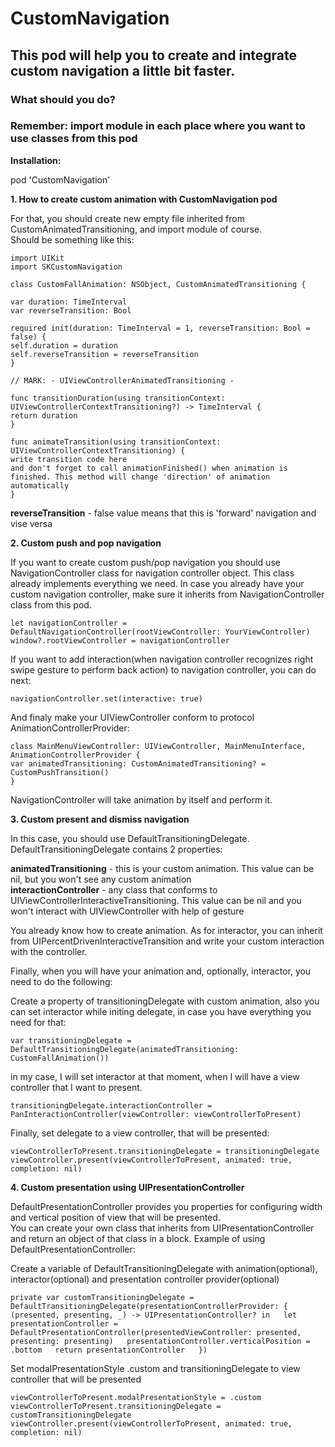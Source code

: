 # CustomNavigation  

## This pod will help you to create and integrate custom navigation a little bit faster.  

### What should you do?  

### Remember: import module in each place where you want to use classes from this pod

**Installation:**  

pod 'CustomNavigation'  

**1. How to create custom animation with CustomNavigation pod**   

For that, you should create new empty file inherited from CustomAnimatedTransitioning, and import module of course.  
Should be something like this:  

`import UIKit`  
`import SKCustomNavigation`  

`class CustomFallAnimation: NSObject, CustomAnimatedTransitioning {`    

`var duration: TimeInterval`    
`var reverseTransition: Bool`    

`required init(duration: TimeInterval = 1, reverseTransition: Bool = false) {`    
`self.duration = duration`  
`self.reverseTransition = reverseTransition`  
`}`  

`// MARK: - UIViewControllerAnimatedTransitioning -`  

`func transitionDuration(using transitionContext: UIViewControllerContextTransitioning?) -> TimeInterval {`  
`return duration`  
`}`  

`func animateTransition(using transitionContext: UIViewControllerContextTransitioning) {`  
`write transition code here`  
`and don't forget to call animationFinished() when animation is finished. This method will change 'direction' of animation automatically`  
`}`  

**reverseTransition** - false value means that this is 'forward' navigation and vise versa

**2. Custom push and pop navigation**  

If you want to create custom push/pop navigation you should use NavigationController class for navigation controller object. This class already implements everything we need.
In case you already have your custom navigation controller, make sure it inherits from NavigationController class from this pod.  

`let navigationController = DefaultNavigationController(rootViewController: YourViewController)`
`window?.rootViewController = navigationController`

If you want to add interaction(when navigation controller recognizes right swipe gesture to perform back action) to navigation controller, you can do next:  

`navigationController.set(interactive: true)`  

And finaly make your UIViewController conform to protocol AnimationControllerProvider:  

`class MainMenuViewController: UIViewController, MainMenuInterface, AnimationControllerProvider {`  
`var animatedTransitioning: CustomAnimatedTransitioning? = CustomPushTransition()`  
`}`

NavigationController will take animation by itself and perform it.    

**3. Custom present and dismiss navigation**  

In this case, you should use DefaultTransitioningDelegate. DefaultTransitioningDelegate contains 2 properties:    

**animatedTransitioning** - this is your custom animation. This value can be nil, but you won't see any custom animation    
**interactionController** - any class that conforms to UIViewControllerInteractiveTransitioning. This value can be nil and you won't interact with UIViewController with help of gesture      

You already know how to create animation. As for interactor, you can inherit from UIPercentDrivenInteractiveTransition and write your custom interaction with the controller.  

Finally, when you will have your animation and, optionally, interactor, you need to do the following:  

Create a property of transitioningDelegate with custom animation, also you can set interactor while initing delegate, in case you have everything you need for that:  

`var transitioningDelegate = DefaultTransitioningDelegate(animatedTransitioning: CustomFallAnimation())`    

in my case, I will set interactor at that moment, when I will have a view controller that I want to present.  

`transitioningDelegate.interactionController = PanInteractionController(viewController: viewControllerToPresent)`    
  
Finally, set delegate to a view controller, that will be presented: 

`viewControllerToPresent.transitioningDelegate = transitioningDelegate`    
`viewController.present(viewControllerToPresent, animated: true, completion: nil)`  

**4. Custom presentation using UIPresentationController**  

DefaultPresentationController provides you properties for configuring width and vertical position of view that will be presented.  
You can create your own class that inherits from UIPresentationController and return an object of that class in a block. Example of using DefaultPresentationController:    

Create a variable of DefaultTransitioningDelegate with animation(optional), interactor(optional) and presentation controller provider(optional)  

`private var customTransitioningDelegate = DefaultTransitioningDelegate(presentationControllerProvider: {  
(presented, presenting, _) -> UIPresentationController? in  
let presentationController = DefaultPresentationController(presentedViewController: presented, presenting: presenting)  
presentationController.verticalPosition = .bottom  
return presentationController  
})`  

Set modalPresentationStyle .custom and transitioningDelegate to view controller that will be presented

`viewControllerToPresent.modalPresentationStyle = .custom`  
`viewControllerToPresent.transitioningDelegate = customTransitioningDelegate`    
`viewController.present(viewControllerToPresent, animated: true, completion: nil)`  
